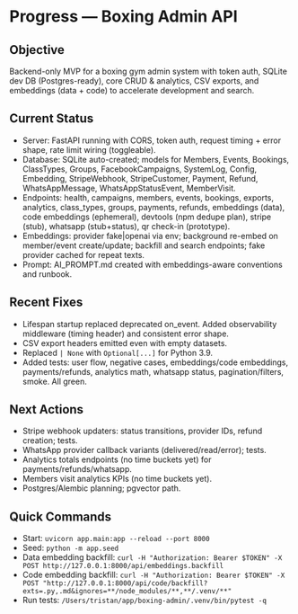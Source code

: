 # Progress — Boxing Admin API

## Objective
Backend-only MVP for a boxing gym admin system with token auth, SQLite dev DB (Postgres-ready), core CRUD & analytics, CSV exports, and embeddings (data + code) to accelerate development and search.

## Current Status
- Server: FastAPI running with CORS, token auth, request timing + error shape, rate limit wiring (toggleable).
- Database: SQLite auto-created; models for Members, Events, Bookings, ClassTypes, Groups, FacebookCampaigns, SystemLog, Config, Embedding, StripeWebhook, StripeCustomer, Payment, Refund, WhatsAppMessage, WhatsAppStatusEvent, MemberVisit.
- Endpoints: health, campaigns, members, events, bookings, exports, analytics, class_types, groups, payments, refunds, embeddings (data), code embeddings (ephemeral), devtools (npm dedupe plan), stripe (stub), whatsapp (stub+status), qr check-in (prototype).
- Embeddings: provider fake|openai via env; background re-embed on member/event create/update; backfill and search endpoints; fake provider cached for repeat texts.
- Prompt: AI_PROMPT.md created with embeddings-aware conventions and runbook.

## Recent Fixes
- Lifespan startup replaced deprecated on_event. Added observability middleware (timing header) and consistent error shape.
- CSV export headers emitted even with empty datasets.
- Replaced `| None` with `Optional[...]` for Python 3.9.
- Added tests: user flow, negative cases, embeddings/code embeddings, payments/refunds, analytics math, whatsapp status, pagination/filters, smoke. All green.

## Next Actions
- Stripe webhook updaters: status transitions, provider IDs, refund creation; tests.
- WhatsApp provider callback variants (delivered/read/error); tests.
- Analytics totals endpoints (no time buckets yet) for payments/refunds/whatsapp.
- Members visit analytics KPIs (no time buckets yet).
- Postgres/Alembic planning; pgvector path.

## Quick Commands
- Start: `uvicorn app.main:app --reload --port 8000`
- Seed: `python -m app.seed`
- Data embedding backfill: `curl -H "Authorization: Bearer $TOKEN" -X POST http://127.0.0.1:8000/api/embeddings.backfill`
- Code embedding backfill: `curl -H "Authorization: Bearer $TOKEN" -X POST "http://127.0.0.1:8000/api/code/backfill?exts=.py,.md&ignores=**/node_modules/**,**/.venv/**"`
- Run tests: `/Users/tristan/app/boxing-admin/.venv/bin/pytest -q`
